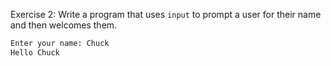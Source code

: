 Exercise 2: Write a program that uses `input` to prompt a user for their name and then welcomes them.

```bash
Enter your name: Chuck
Hello Chuck
```

